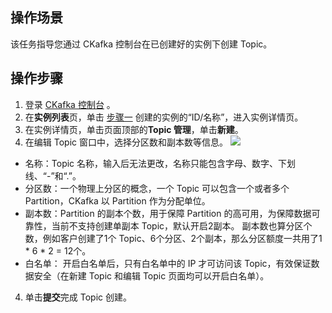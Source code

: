 ## 操作场景

该任务指导您通过 CKafka 控制台在已创建好的实例下创建 Topic。

## 操作步骤

1. 登录 [CKafka 控制台](https://console.cloud.tencent.com/ckafka) 。
2. 在**实例列表**页，单击 [步骤一](https://cloud.tencent.com/document/product/597/54839) 创建的实例的“ID/名称”，进入实例详情页。
3. 在实例详情页，单击页面顶部的**Topic 管理**，单击**新建**。
4. 在编辑 Topic 窗口中，选择分区数和副本数等信息。
   ![](https://main.qcloudimg.com/raw/05f7dc495a90da08c2b1a5593b908c1f.png)
  - 名称：Topic 名称，输入后无法更改，名称只能包含字母、数字、下划线、“-”和“.”。
  - 分区数：一个物理上分区的概念，一个 Topic 可以包含一个或者多个 Partition，CKafka 以 Partition 作为分配单位。
  - 副本数：Partition 的副本个数，用于保障 Partition 的高可用，为保障数据可靠性，当前不支持创建单副本 Topic，默认开启2副本。
    副本数也算分区个数，例如客户创建了1个 Topic、6个分区、2个副本，那么分区额度一共用了1 * 6 * 2 = 12个。
  - 白名单： 开启白名单后，只有白名单中的 IP 才可访问该 Topic，有效保证数据安全（在新建 Topic 和编辑 Topic 页面均可以开启白名单）。
4. 单击**提交**完成 Topic 创建。
